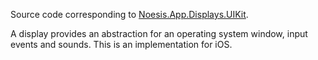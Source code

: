 Source code corresponding to [Noesis.App.Displays.UIKit](https://www.nuget.org/packages/Noesis.App.Displays.UIKit).

A display provides an abstraction for an operating system window, input events and sounds. This is an implementation for iOS.
